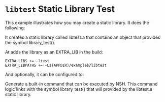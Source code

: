 `libtest` Static Library Test
=============================

This example illustrates how you may create a static library. It does
the following:

It creates a static library called libtest.a that contains an object
that provides the symbol library\_test().

At adds the library as an EXTRA\_LIB in the build:

    EXTRA_LIBS += -ltest
    EXTRA_LIBPATHS += -L$(APPDIR)/examples/libtest

And optionally, it can be configured to:

Generate a built-in command that can be executed by NSH. This command
logic links with the symbol library\_test() that will provided by the
libtest.a static library.
